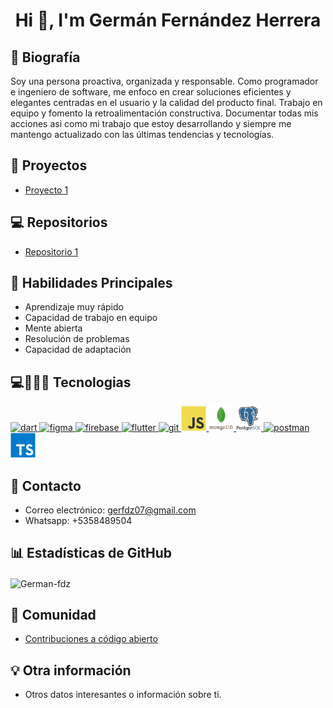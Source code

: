 <h1 align="center">Hi 👋, I'm Germán Fernández Herrera</h1>

## 📝 Biografía
Soy una persona proactiva, organizada y responsable. Como programador e ingeniero de software, me enfoco en crear soluciones eficientes y elegantes centradas en el usuario y la calidad del producto final. Trabajo en equipo y fomento la retroalimentación constructiva. Documentar todas mis acciones asi como mi trabajo que estoy desarrollando y siempre me mantengo actualizado con las últimas tendencias y tecnologías.

## 🚀 Proyectos
- [Proyecto 1](https://your-project-1-url.com)

## 💻 Repositorios
- [Repositorio 1](https://github.com/your_username/repository1)

## 🔧 Habilidades Principales
- Aprendizaje muy rápido
- Capacidad de trabajo en equipo
- Mente abierta
- Resolución de problemas 
- Capacidad de adaptación

## 💻💼👨‍💻 Tecnologias  
<p align="left"> 
  <a href="https://dart.dev" target="_blank" rel="noreferrer"> <img src="https://www.vectorlogo.zone/logos/dartlang/dartlang-icon.svg" alt="dart" width="40" height="40"/> </a>  
  <a href="https://www.figma.com/" target="_blank" rel="noreferrer"> <img src="https://www.vectorlogo.zone/logos/figma/figma-icon.svg" alt="figma" width="40" height="40"/> </a> 
  <a href="https://firebase.google.com/" target="_blank" rel="noreferrer"> <img src="https://www.vectorlogo.zone/logos/firebase/firebase-icon.svg" alt="firebase" width="40" height="40"/> </a> 
  <a href="https://flutter.dev" target="_blank" rel="noreferrer"> <img src="https://www.vectorlogo.zone/logos/flutterio/flutterio-icon.svg" alt="flutter" width="40" height="40"/> </a> 
  <a href="https://git-scm.com/" target="_blank" rel="noreferrer"> <img src="https://www.vectorlogo.zone/logos/git-scm/git-scm-icon.svg" alt="git" width="40" height="40"/> </a> 
  <a href="https://developer.mozilla.org/en-US/docs/Web/JavaScript" target="_blank" rel="noreferrer"> <img src="https://raw.githubusercontent.com/devicons/devicon/master/icons/javascript/javascript-original.svg" alt="javascript" width="40" height="40"/> </a> 
  <a href="https://www.mongodb.com/" target="_blank" rel="noreferrer"> <img src="https://raw.githubusercontent.com/devicons/devicon/master/icons/mongodb/mongodb-original-wordmark.svg" alt="mongodb" width="40" height="40"/> </a> 
  <a href="https://www.postgresql.org" target="_blank" rel="noreferrer"> <img src="https://raw.githubusercontent.com/devicons/devicon/master/icons/postgresql/postgresql-original-wordmark.svg" alt="postgresql" width="40" height="40"/> </a> 
  <a href="https://postman.com" target="_blank" rel="noreferrer"> <img src="https://www.vectorlogo.zone/logos/getpostman/getpostman-icon.svg" alt="postman" width="40" height="40"/> </a> 
  <a href="https://www.typescriptlang.org/" target="_blank" rel="noreferrer"> <img src="https://raw.githubusercontent.com/devicons/devicon/master/icons/typescript/typescript-original.svg" alt="typescript" width="40" height="40"/> </a> 
  </p>



## 💬 Contacto
- Correo electrónico: gerfdz07@gmail.com
- Whatsapp: +5358489504

## 📊 Estadísticas de GitHub
<p><img align="center" src="https://github-readme-stats.vercel.app/api/top-langs?username=German-fdz&show_icons=true&locale=en&layout=compact" alt="German-fdz" /></p>

## 💬 Comunidad
- [Contribuciones a código abierto](https://github.com/CuCodersCommunity)


## 💡 Otra información
- Otros datos interesantes o información sobre ti.
